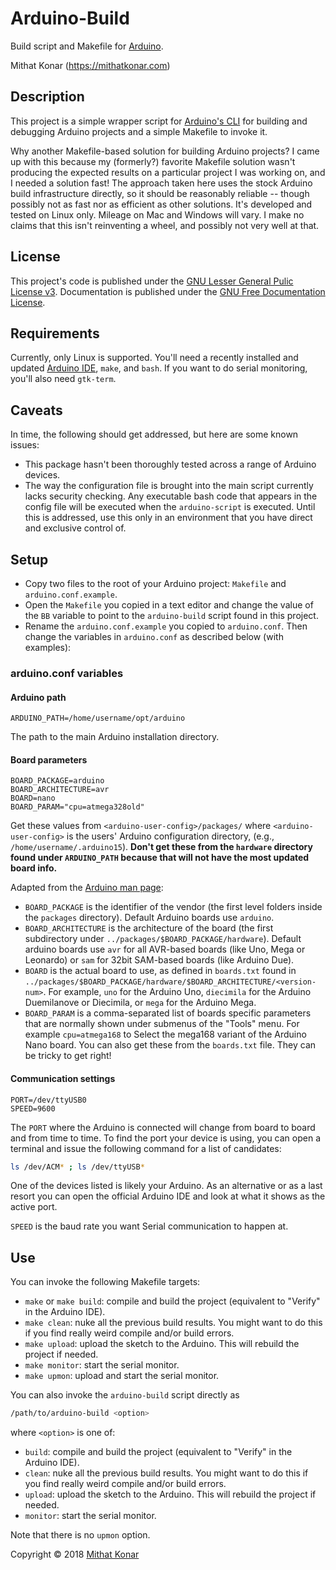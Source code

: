 Arduino-Build
============
Build script and Makefile for [Arduino](https://www.arduino.cc).

Mithat Konar (<https://mithatkonar.com>)

Description
----------
This project is a simple wrapper script for [Arduino's CLI](https://github.com/arduino/Arduino/blob/master/build/shared/manpage.adoc) for building and debugging Arduino projects and a simple Makefile to invoke it.

Why another Makefile-based solution for building Arduino projects? I came up with this because my (formerly?) favorite Makefile solution wasn't producing the expected results on a particular project I was working on, and I needed a solution fast! The approach taken here uses the stock Arduino build infrastructure directly, so it should be reasonably reliable -- though possibly not as fast nor as efficient as other solutions. It's developed and tested on Linux only. Mileage on Mac and Windows will vary. I make no claims that this isn't reinventing a wheel, and possibly not very well at that.

License
------
This project's code is published under the [GNU Lesser General Pulic License v3](https://www.gnu.org/licenses/lgpl-3.0.en.html). Documentation is published under the [GNU Free Documentation License](https://www.gnu.org/licenses/fdl.html).

Requirements
-----------
Currently, only Linux is supported. You'll need a recently installed and updated [Arduino IDE](https://www.arduino.cc/en/Main/Software), `make`, and `bash`. If you want to do serial monitoring, you'll also need `gtk-term`.

Caveats
-------
In time, the following should get addressed, but here are some known issues:

* This package hasn't been thoroughly tested across a range of Arduino devices.
* The way the configuration file is brought into the main script currently lacks security checking. Any executable bash code that appears in the config file will be executed when the `arduino-script` is executed. Until this is addressed, use this only in an environment that you have direct and exclusive control of.

Setup
------------
* Copy two files to the root of your Arduino project: `Makefile` and `arduino.conf.example`.
* Open the `Makefile` you copied in a text editor and change the value of the `BB` variable to point to the `arduino-build` script found in this project.
* Rename the `arduino.conf.example` you copied to `arduino.conf`. Then change the variables in `arduino.conf` as described below (with examples):

### arduino.conf variables
#### Arduino path

    ARDUINO_PATH=/home/username/opt/arduino

The path to the main Arduino installation directory.

#### Board parameters

    BOARD_PACKAGE=arduino
    BOARD_ARCHITECTURE=avr
    BOARD=nano
    BOARD_PARAM="cpu=atmega328old"

Get these values  from `<arduino-user-config>/packages/` where `<arduino-user-config>` is the users' Arduino configuration directory,
(e.g., `/home/username/.arduino15`). **Don't get these from the `hardware` directory found under `ARDUINO_PATH` because that will not have the most updated board info.**

Adapted from the [Arduino man page]((https://github.com/arduino/Arduino/blob/master/build/shared/manpage.adoc)):

* `BOARD_PACKAGE` is the identifier of the vendor (the first level folders inside the `packages` directory). Default Arduino boards use `arduino`.
* `BOARD_ARCHITECTURE` is the architecture of the board (the first subdirectory under `../packages/$BOARD_PACKAGE/hardware`). Default arduino boards use `avr` for all AVR-based boards (like Uno, Mega or Leonardo) or `sam` for 32bit SAM-based boards (like Arduino Due).
* `BOARD` is the actual board to use, as defined in `boards.txt` found in `../packages/$BOARD_PACKAGE/hardware/$BOARD_ARCHITECTURE/<version-num>`. For example, `uno` for the Arduino Uno, `diecimila` for the Arduino Duemilanove or Diecimila, or `mega` for the Arduino Mega.
* `BOARD_PARAM` is a comma-separated list of boards specific parameters that are normally shown under submenus of the "Tools" menu. For example `cpu=atmega168` to Select the mega168 variant of the Arduino Nano board. You can also get these from the `boards.txt` file. They can be tricky to get right!

#### Communication settings
    PORT=/dev/ttyUSB0
    SPEED=9600

The `PORT` where the Arduino is connected will change from board to board and from time to time. To find the port your device is using, you can open a terminal and issue the following command for a list of candidates:

```bash
ls /dev/ACM* ; ls /dev/ttyUSB*
```

One of the devices listed is likely your Arduino. As an alternative or as a last resort you can open the official Arduino IDE and look at what it shows as the active port.

`SPEED` is the baud rate you want Serial communication to happen at.

Use
-----
You can invoke the following Makefile targets:

* `make` or `make build`: compile and build the project (equivalent to "Verify" in the Arduino IDE).
* `make clean`: nuke all the previous build results. You might want to do this if you find really weird compile and/or build errors.
* `make upload`: upload the sketch to the Arduino. This will rebuild the project if needed.
* `make monitor`: start the serial monitor.
* `make upmon`: upload and start the serial monitor.

You can also invoke the `arduino-build` script directly as

```bash
/path/to/arduino-build <option>
```

where `<option>` is one of:

* `build`: compile and build the project (equivalent to "Verify" in the Arduino IDE).
* `clean`: nuke all the previous build results. You might want to do this if you find really weird compile and/or build errors.
* `upload`: upload the sketch to the Arduino. This will rebuild the project if needed.
* `monitor`: start the serial monitor.

Note that there is no `upmon` option.

Copyright © 2018 [Mithat Konar](https://mithatkonar.com)
